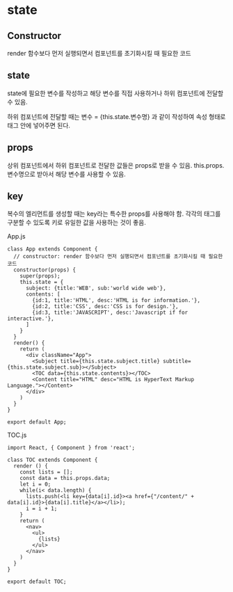 # state

## Constructor 

render 함수보다 먼저 실행되면서 컴포넌트를 초기화시킬 때 필요한 코드

## state

state에 필요한 변수를 작성하고 해당 변수를 직접 사용하거나 하위 컴포넌트에 전달할 수 있음.

하위 컴포넌트에 전달할 때는 변수 = {this.state.변수명} 과 같이 작성하여 속성 형태로 태그 안에 넣어주면 된다.

## props

상위 컴포넌트에서 하위 컴포넌트로 전달한 값들은 props로 받을 수 있음. this.props.변수명으로 받아서 해당 변수를 사용할 수 있음.

## key

복수의 엘리먼트를 생성할 때는 key라는 특수한 props를 사용해야 함. 각각의 태그를 구분할 수 있도록 키로 유일한 값을 사용하는 것이 좋음.

App.js

```react
class App extends Component {
  // constructor: render 함수보다 먼저 실행되면서 컴포넌트를 초기화시킬 때 필요한 코드
  constructor(props) {
    super(props);
    this.state = {
      subject: {title:'WEB', sub:'world wide web'},
      contents: [
        {id:1, title:'HTML', desc:'HTML is for information.'},
        {id:2, title:'CSS', desc:'CSS is for design.'},
        {id:3, title:'JAVASCRIPT', desc:'Javascript if for interactive.'},
      ]
    }
  }
  render() {
    return (
      <div className="App">
        <Subject title={this.state.subject.title} subtitle={this.state.subject.sub}></Subject>
        <TOC data={this.state.contents}></TOC>
        <Content title="HTML" desc="HTML is HyperText Markup Language."></Content>
      </div>
    )
  }
}

export default App;

```



TOC.js

```react
import React, { Component } from 'react';

class TOC extends Component {
  render () {
    const lists = [];
    const data = this.props.data;
    let i = 0;
    while(i< data.length) {
      lists.push(<li key={data[i].id}><a href={"/content/" + data[i].id}>{data[i].title}</a></li>);
      i = i + 1;
    }
    return (
      <nav>
        <ul>
          {lists}
        </ul>
      </nav>
    )
  }
}

export default TOC;
```



